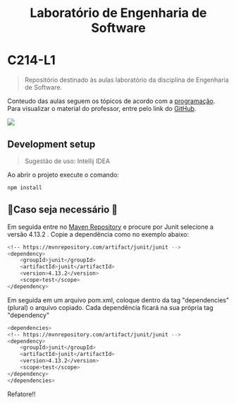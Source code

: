 <h1 align="center">Laboratório de Engenharia de Software</h1>

# C214-L1
> Repositório destinado às aulas laboratório da disciplina de Engenharia de Software.

Conteudo das aulas seguem os tópicos de acordo com a [programação](https://iagocb.notion.site/iagocb/Laborat-rio-C214-Apresenta-o-d0f422f24536431ca4e8836b1772a958).
Para visualizar o material do professor, entre pelo link do [GitHub](https://github.com/IagoCB/lab-c214).

![](header.png)

## Development setup

>Sugestão de uso: Intellij IDEA

Ao abrir o projeto execute o comando:
```sh
npm install
```
## 🚧Caso seja necessário 🚧


Em seguida entre no [Maven Repository](https://mvnrepository.com/artifact/junit/junit) e procure por Junit selecione a versão 4.13.2 .
Copie a dependência como no exemplo abaixo: 
```sh
<!-- https://mvnrepository.com/artifact/junit/junit -->
<dependency>
    <groupId>junit</groupId>
    <artifactId>junit</artifactId>
    <version>4.13.2</version>
    <scope>test</scope>
</dependency>
```
Em seguida em um arquivo pom.xml, coloque dentro da tag "dependencies" (plural) o arquivo copiado.
Cada dependência ficará na sua própria tag "dependency"

```sh
<dependencies>
<!-- https://mvnrepository.com/artifact/junit/junit -->
<dependency>
    <groupId>junit</groupId>
    <artifactId>junit</artifactId>
    <version>4.13.2</version>
    <scope>test</scope>
</dependency>
</dependencies>
```
Refatore!!
